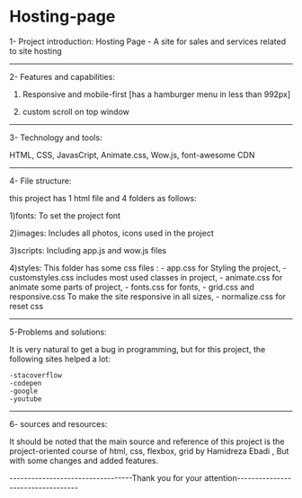 # Hosting-page


1- Project introduction: Hosting Page - A site for sales and services related to site hosting

-------------------------------------------------------------------
2- Features and capabilities:

1) Responsive and mobile-first [has a hamburger menu in less than 992px]

2) custom scroll on top window

-------------------------------------------------------------------
3- Technology and tools:

HTML, CSS, JavasCript, Animate.css, Wow.js, font-awesome CDN

-------------------------------------------------------------------
4- File structure:

this project has 1 html file and 4 folders as follows:

1)fonts: To set the project font

2)images: Includes all photos, icons used in the project

3)scripts: Including app.js and wow.js files

4)styles: This folder has some css files : 
	- app.css for Styling the project,
	- customstyles.css includes most used classes in project,
	- animate.css for animate some parts of project,
	- fonts.css for fonts,
	- grid.css and responsive.css To make the site responsive in all sizes,
	- normalize.css for reset css

-------------------------------------------------------------------
5-Problems and solutions:

It is very natural to get a bug in programming, but for this project, the following sites helped a lot:

	-stacoverflow 
	-codepen
	-google
	-youtube

--------------------------------------------------------------------
6- sources and resources:

It should be noted that the main source and reference of this project is the project-oriented course of html, css, flexbox, grid by Hamidreza Ebadi , But with some changes and added features.



----------------------------------Thank you for your attention----------------------------------
